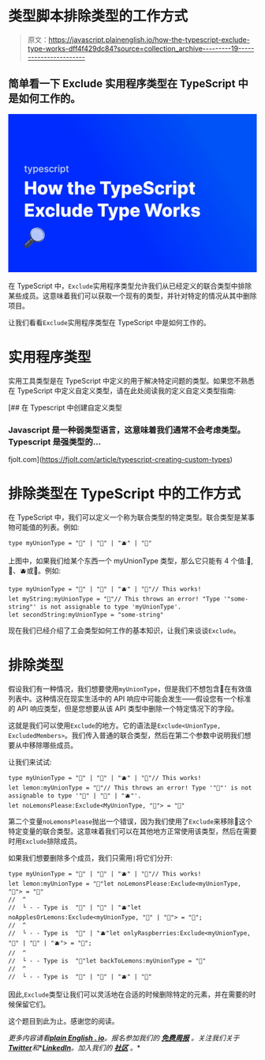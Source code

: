 # 类型脚本排除类型的工作方式

> 原文：<https://javascript.plainenglish.io/how-the-typescript-exclude-type-works-dff4f429dc84?source=collection_archive---------19----------------------->

## 简单看一下 Exclude 实用程序类型在 TypeScript 中是如何工作的。

![](img/9eeed293a6e6798477042d86b2d97c23.png)

在 TypeScript 中，`Exclude`实用程序类型允许我们从已经定义的联合类型中排除某些成员。这意味着我们可以获取一个现有的类型，并针对特定的情况从其中删除项目。

让我们看看`Exclude`实用程序类型在 TypeScript 中是如何工作的。

# 实用程序类型

实用工具类型是在 TypeScript 中定义的用于解决特定问题的类型。如果您不熟悉在 TypeScript 中定义自定义类型，请在此处阅读我的定义自定义类型指南:

[](https://fjolt.com/article/typescript-creating-custom-types) [## 在 Typescript 中创建自定义类型

### Javascript 是一种弱类型语言，这意味着我们通常不会考虑类型。Typescript 是强类型的…

fjolt.com](https://fjolt.com/article/typescript-creating-custom-types) 

# 排除类型在 TypeScript 中的工作方式

在 TypeScript 中，我们可以定义一个称为联合类型的特定类型。联合类型是某事物可能值的列表。例如:

```
type myUnionType = "🍇" | "🍎" | "🫐" | "🍋"
```

上图中，如果我们给某个东西一个 myUnionType 类型，那么它只能有 4 个值:🍇,🍎、🫐或🍋。例如:

```
type myUnionType = "🍇" | "🍎" | "🫐" | "🍋"// This works!
let myString:myUnionType = "🍇"// This throws an error! "Type '"some-string"' is not assignable to type 'myUnionType'.
let secondString:myUnionType = "some-string"
```

现在我们已经介绍了工会类型如何工作的基本知识，让我们来谈谈`Exclude`。

# 排除类型

假设我们有一种情况，我们想要使用`myUnionType`，但是我们不想包含🍋在有效值列表中。这种情况在现实生活中的 API 响应中可能会发生——假设您有一个标准的 API 响应类型，但是您想要从该 API 类型中删除一个特定情况下的字段。

这就是我们可以使用`Exclude`的地方。它的语法是`Exclude<UnionType, ExcludedMembers>`。我们传入普通的联合类型，然后在第二个参数中说明我们想要从中移除哪些成员。

让我们来试试:

```
type myUnionType = "🍇" | "🍎" | "🫐" | "🍋"// This works!
let lemon:myUnionType = "🍋"// This throws an error! Type '"🍋"' is not assignable to type '"🍇" | "🍎" | "🫐"'.
let noLemonsPlease:Exclude<MyUnionType, "🍋"> = "🍋"
```

第二个变量`noLemonsPlease`抛出一个错误，因为我们使用了`Exclude`来移除🍋这个特定变量的联合类型。这意味着我们可以在其他地方正常使用该类型，然后在需要时用`Exclude`排除成员。

如果我们想要删除多个成员，我们只需用`|`将它们分开:

```
type myUnionType = "🍇" | "🍎" | "🫐" | "🍋"// This works!
let lemon:myUnionType = "🍋"let noLemonsPlease:Exclude<myUnionType, "🍋"> = "🍇"
//  ^
//  └ - - Type is  "🍇" | "🍎" | "🫐"let noApplesOrLemons:Exclude<myUnionType, "🍋" | "🍎"> = "🍇";
//  ^
//  └ - - Type is  "🍇" | "🫐"let onlyRaspberries:Exclude<myUnionType, "🍋" | "🍎" | "🫐"> = "🍇";
//  ^
//  └ - - Type is  "🍇"let backToLemons:myUnionType = "🍋"
//  ^
//  └ - - Type is  "🍇" | "🍎" | "🫐" | "🍋"
```

因此,`Exclude`类型让我们可以灵活地在合适的时候删除特定的元素，并在需要的时候保留它们。

这个题目到此为止。感谢您的阅读。

*更多内容请看*[***plain English . io***](https://plainenglish.io/)*。报名参加我们的* [***免费周报***](http://newsletter.plainenglish.io/) *。关注我们关于*[***Twitter***](https://twitter.com/inPlainEngHQ)*和**[***LinkedIn***](https://www.linkedin.com/company/inplainenglish/)*。加入我们的* [***社区***](https://discord.gg/GtDtUAvyhW) *。**